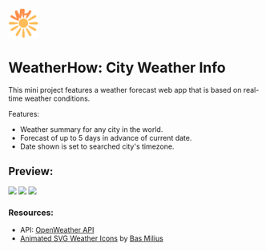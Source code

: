 <a>
	<img src="src/assets/weatherhowlogo.gif" alt="WeatherHow Logo" height="60" width="60" />
</a>

# WeatherHow: City Weather Info
This mini project features a weather forecast web app that is based on real-time weather conditions. 

Features:
- Weather summary for any city in the world.
- Forecast of up to 5 days in advance of current date.
- Date shown is set to searched city's timezone.

## Preview:
<img src="https://github.com/user-attachments/assets/4782afe3-2fe7-48a1-ac93-511a66eaf29c" width="300" />
<img src="https://github.com/user-attachments/assets/e6883033-bd98-4f3d-b3ad-760a8da63fd8" width="300" />
<img src="https://github.com/user-attachments/assets/d04e24af-8eef-41fb-9717-a2a791318c74" width="300" />

### Resources:
- API: [OpenWeather API](https://openweathermap.org/api)
- [Animated SVG Weather Icons](https://github.com/basmilius/weather-icons?tab=readme-ov-file) by [Bas Milius](https://bas.dev)
